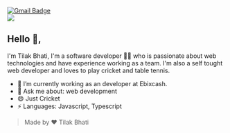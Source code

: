 [![Gmail Badge](https://img.shields.io/badge/-tilakbhati91@gmail.com-c14438?style=flat-square&logo=Gmail&logoColor=white&link=mailto:tilakbhati91@gmail.com)](mailto:tilakbhati91@gmail.com)
<br/>
<img src="https://c.tenor.com/rK3k9EgLkhEAAAAC/steins-gate.gif" />
## Hello 👋, 

I'm Tilak Bhati, I'm a software developer 👨‍💻 who is passionate about web technologies and have experience working as a team. I'm also a self tought web developer and loves to play cricket and table tennis.

- 🌱 I’m currently working as an developer at Ebixcash.
- 💬 Ask me about: web development
- 😄 Just Cricket
- ⚡ Languages: Javascript, Typescript

> Made by ❤ Tilak Bhati
 
